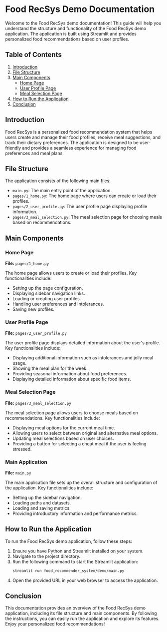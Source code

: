 # Food RecSys Demo Documentation

Welcome to the Food RecSys demo documentation! This guide will help you understand the structure and functionality of the Food RecSys demo application. The application is built using Streamlit and provides personalized food recommendations based on user profiles.

## Table of Contents
1. [Introduction](#introduction)
2. [File Structure](#file-structure)
3. [Main Components](#main-components)
    - [Home Page](#home-page)
    - [User Profile Page](#user-profile-page)
    - [Meal Selection Page](#meal-selection-page)
4. [How to Run the Application](#how-to-run-the-application)
5. [Conclusion](#conclusion)

## Introduction
Food RecSys is a personalized food recommendation system that helps users create and manage their food profiles, receive meal suggestions, and track their dietary preferences. The application is designed to be user-friendly and provides a seamless experience for managing food preferences and meal plans.

## File Structure
The application consists of the following main files:

- `main.py`: The main entry point of the application.
- `pages/1_home.py`: The home page where users can create or load their profiles.
- `pages/2_user_profile.py`: The user profile page displaying profile information.
- `pages/3_meal_selection.py`: The meal selection page for choosing meals based on recommendations.

## Main Components

### Home Page
**File:** `pages/1_home.py`

The home page allows users to create or load their profiles. Key functionalities include:
- Setting up the page configuration.
- Displaying sidebar navigation links.
- Loading or creating user profiles.
- Handling user preferences and intolerances.
- Saving new profiles.

### User Profile Page
**File:** `pages/2_user_profile.py`

The user profile page displays detailed information about the user's profile. Key functionalities include:
- Displaying additional information such as intolerances and jolly meal usage.
- Showing the meal plan for the week.
- Providing seasonal information about food preferences.
- Displaying detailed information about specific food items.

### Meal Selection Page
**File:** `pages/3_meal_selection.py`

The meal selection page allows users to choose meals based on recommendations. Key functionalities include:
- Displaying meal options for the current meal time.
- Allowing users to select between original and alternative meal options.
- Updating meal selections based on user choices.
- Providing a button for selecting a cheat meal if the user is feeling stressed.

### Main Application
**File:** `main.py`

The main application file sets up the overall structure and configuration of the application. Key functionalities include:
- Setting up the sidebar navigation.
- Loading paths and datasets.
- Loading and saving metrics.
- Providing introductory information and performance metrics.

## How to Run the Application
To run the Food RecSys demo application, follow these steps:

1. Ensure you have Python and Streamlit installed on your system.
2. Navigate to the project directory.
3. Run the following command to start the Streamlit application:
   ```bash
   streamlit run food_recommender_system/demo/main.py
   ```
4. Open the provided URL in your web browser to access the application.

## Conclusion
This documentation provides an overview of the Food RecSys demo application, including its file structure and main components. By following the instructions, you can easily run the application and explore its features. Enjoy your personalized food recommendations!
